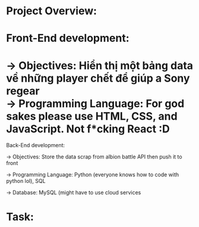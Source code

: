 # Project Overview:  

Front-End development:
=======================================================================================================================================
-> Objectives: Hiển thị một bảng data về những player chết để giúp a Sony regear  
-> Programming Language: For god sakes please use HTML, CSS, and JavaScript. Not f*cking React :D  
=======================================================================================================================================

Back-End development: 


-> Objectives: Store the data scrap from albion battle API then push it to front 

-> Programming Language: Python (everyone knows how to code with python lol), SQL

-> Database: MySQL (might have to use cloud services

# Task:
